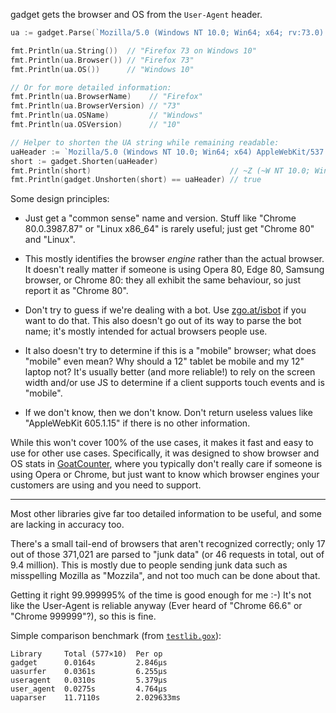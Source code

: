 gadget gets the browser and OS from the `User-Agent` header.

```go
ua := gadget.Parse(`Mozilla/5.0 (Windows NT 10.0; Win64; x64; rv:73.0) Gecko/20100101 Firefox/73.0`)

fmt.Println(ua.String())  // "Firefox 73 on Windows 10"
fmt.Println(ua.Browser()) // "Firefox 73"
fmt.Println(ua.OS())      // "Windows 10"

// Or for more detailed information:
fmt.Println(ua.BrowserName)    // "Firefox"
fmt.Println(ua.BrowserVersion) // "73"
fmt.Println(ua.OSName)         // "Windows"
fmt.Println(ua.OSVersion)      // "10"

// Helper to shorten the UA string while remaining readable:
uaHeader := `Mozilla/5.0 (Windows NT 10.0; Win64; x64) AppleWebKit/537.36 (KHTML, like Gecko) Chrome/81.0.4029.0 Safari/537.36`
short := gadget.Shorten(uaHeader)
fmt.Println(short)                               // ~Z (~W NT 10.0; Win64; x64) ~a537.36 ~G ~c81.0.4029.0 ~s537.36
fmt.Println(gadget.Unshorten(short) == uaHeader) // true
```

Some design principles:

- Just get a "common sense" name and version. Stuff like "Chrome 80.0.3987.87"
  or "Linux x86_64" is rarely useful; just get "Chrome 80" and "Linux".

- This mostly identifies the browser *engine* rather than the actual browser. It
  doesn't really matter if someone is using Opera 80, Edge 80, Samsung browser,
  or Chrome 80: they all exhibit the same behaviour, so just report it as
  "Chrome 80".

- Don't try to guess if we're dealing with a bot. Use [zgo.at/isbot][isbot] if
  you want to do that. This also doesn't go out of its way to parse the bot
  name; it's mostly intended for actual browsers people use.

- It also doesn't try to determine if this is a "mobile" browser; what does
  "mobile" even mean? Why should a 12" tablet be mobile and my 12" laptop not?
  It's usually better (and more reliable!) to rely on the screen width and/or
  use JS to determine if a client supports touch events and is "mobile".

- If we don't know, then we don't know. Don't return useless values like
  "AppleWebKit 605.1.15" if there is no other information.

While this won't cover 100% of the use cases, it makes it fast and easy to use
for other use cases. Specifically, it was designed to show browser and OS stats
in [GoatCounter][gc], where you typically don't really care if someone is using
Opera or Chrome, but just want to know which browser engines your customers are
using and you need to support.

[isbot]: https://github.com/zgoat/isbot
[gc]: https://github.com/zgoat/goatcounter

---

Most other libraries give far too detailed information to be useful, and some
are lacking in accuracy too.

There's a small tail-end of browsers that aren't recognized correctly; only 17
out of those 371,021 are parsed to "junk data" (or 46 requests in total, out of
9.4 million). This is mostly due to people sending junk data such as misspelling
Mozilla as "Mozzila", and not too much can be done about that.

Getting it right 99.999995% of the time is good enough for me :-) It's not like
the User-Agent is reliable anyway (Ever heard of "Chrome 66.6" or "Chrome
999999"?), so this is fine.

Simple comparison benchmark (from [`testlib.gox`](/testlib.gox)):

    Library     Total (577×10)  Per op
    gadget      0.0164s         2.846µs
    uasurfer    0.0361s         6.255µs
    useragent   0.0310s         5.379µs
    user_agent  0.0275s         4.764µs
    uaparser    11.7110s        2.029633ms
